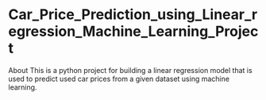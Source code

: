 # Car_Price_Prediction_using_Linear_regression_Machine_Learning_Project
About This is a python project for building a linear regression model that is used to predict used car prices from a given dataset using machine learning. 
